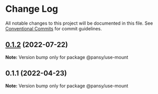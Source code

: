 # Change Log

All notable changes to this project will be documented in this file.
See [Conventional Commits](https://conventionalcommits.org) for commit guidelines.

## [0.1.2](https://github.com/pansyjs/react-hooks/compare/@pansy/use-mount@0.1.1...@pansy/use-mount@0.1.2) (2022-07-22)

**Note:** Version bump only for package @pansy/use-mount





## 0.1.1 (2022-04-23)

**Note:** Version bump only for package @pansy/use-mount
